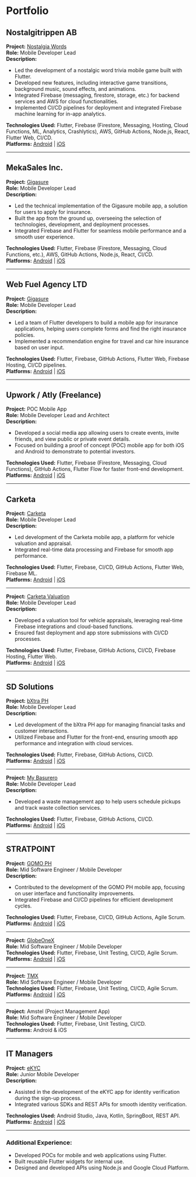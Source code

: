 # Portfolio

## **Nostalgitrippen AB**
**Project:** [Nostalgia Words](https://play.google.com/store/apps/details?id=com.hewi.nostalgitrippen&pcampaignid=web_share)  
**Role:** Mobile Developer Lead  
**Description:**  
- Led the development of a nostalgic word trivia mobile game built with Flutter.
- Developed new features, including interactive game transitions, background music, sound effects, and animations.
- Integrated Firebase (messaging, firestore, storage, etc.) for backend services and AWS for cloud functionalities.
- Implemented CI/CD pipelines for deployment and integrated Firebase machine learning for in-app analytics.

**Technologies Used:** Flutter, Firebase (Firestore, Messaging, Hosting, Cloud Functions, ML, Analytics, Crashlytics), AWS, GitHub Actions, Node.js, React, Flutter Web, CI/CD.  
**Platforms:** [Android](https://play.google.com/store/apps/details?id=com.hewi.nostalgitrippen&pcampaignid=web_share) | [iOS](https://apps.apple.com/us/app/nostalgia-words/id6456891034)

---

## **MekaSales Inc.**
**Project:** [Gigasure](https://play.google.com/store/apps/details?id=com.gigasure.gigasureapp)  
**Role:** Mobile Developer Lead  
**Description:**  
- Led the technical implementation of the Gigasure mobile app, a solution for users to apply for insurance.
- Built the app from the ground up, overseeing the selection of technologies, development, and deployment processes.
- Integrated Firebase and Flutter for seamless mobile performance and a smooth user experience.

**Technologies Used:** Flutter, Firebase (Firestore, Messaging, Cloud Functions, etc.), AWS, GitHub Actions, Node.js, React, CI/CD.  
**Platforms:** [Android](https://play.google.com/store/apps/details?id=com.gigasure.gigasureapp) | [iOS](https://apps.apple.com/app/gigasure/id6478027199)

---

## **Web Fuel Agency LTD**
**Project:** [Gigasure](https://play.google.com/store/apps/details?id=com.gigasure.gigasureapp)  
**Role:** Mobile Developer Lead  
**Description:**  
- Led a team of Flutter developers to build a mobile app for insurance applications, helping users complete forms and find the right insurance policies.
- Implemented a recommendation engine for travel and car hire insurance based on user input.

**Technologies Used:** Flutter, Firebase, GitHub Actions, Flutter Web, Firebase Hosting, CI/CD pipelines.  
**Platforms:** [Android](https://play.google.com/store/apps/details?id=com.gigasure.gigasureapp) | [iOS](https://apps.apple.com/app/gigasure/id6478027199)

---

## **Upwork / Atly (Freelance)**
**Project:** POC Mobile App  
**Role:** Mobile Developer Lead and Architect  
**Description:**  
- Developed a social media app allowing users to create events, invite friends, and view public or private event details.
- Focused on building a proof of concept (POC) mobile app for both iOS and Android to demonstrate to potential investors.

**Technologies Used:** Flutter, Firebase (Firestore, Messaging, Cloud Functions), GitHub Actions, Flutter Flow for faster front-end development.  
**Platforms:** [Android](#) | [iOS](#)

---

## **Carketa**
**Project:** [Carketa](https://play.google.com/store/apps/details?id=com.greenlight.greenlightapp&hl=en)  
**Role:** Mobile Developer Lead  
**Description:**  
- Led development of the Carketa mobile app, a platform for vehicle valuation and appraisal.
- Integrated real-time data processing and Firebase for smooth app performance.

**Technologies Used:** Flutter, Firebase, CI/CD, GitHub Actions, Flutter Web, Firebase ML.  
**Platforms:** [Android](https://play.google.com/store/apps/details?id=com.greenlight.greenlightapp&hl=en) | [iOS](https://apps.apple.com/us/app/carketa/id1499955677)

---

**Project:** [Carketa Valuation](https://play.google.com/store/apps/details?id=com.carketa.valuation_tool)  
**Role:** Mobile Developer Lead  
**Description:**  
- Developed a valuation tool for vehicle appraisals, leveraging real-time Firebase integrations and cloud-based functions.
- Ensured fast deployment and app store submissions with CI/CD processes.

**Technologies Used:** Flutter, Firebase, GitHub Actions, CI/CD, Firebase Hosting, Flutter Web.  
**Platforms:** [Android](https://play.google.com/store/apps/details?id=com.carketa.valuation_tool) | [iOS](https://apps.apple.com/us/app/carketa-appraisal/id1534840756)

---

## **SD Solutions**
**Project:** [bXtra PH](https://play.google.com/store/apps/details?id=ph.sdsolutions.bxtra&hl=en)  
**Role:** Mobile Developer Lead  
**Description:**  
- Led development of the bXtra PH app for managing financial tasks and customer interactions.
- Utilized Firebase and Flutter for the front-end, ensuring smooth app performance and integration with cloud services.

**Technologies Used:** Flutter, Firebase, GitHub Actions, CI/CD.  
**Platforms:** [Android](https://play.google.com/store/apps/details?id=ph.sdsolutions.bxtra&hl=en) | [iOS](https://apps.apple.com/ph/app/bxtra-ph/id6472696903)

---

**Project:** [My Basurero](https://play.google.com/store/apps/details?id=ph.sdsolutions.mybasura&hl=en)  
**Role:** Mobile Developer Lead  
**Description:**  
- Developed a waste management app to help users schedule pickups and track waste collection services.

**Technologies Used:** Flutter, Firebase, GitHub Actions, CI/CD.  
**Platforms:** [Android](https://play.google.com/store/apps/details?id=ph.sdsolutions.mybasura&hl=en) | [iOS](https://apps.apple.com/ph/app/my-basurero/id6498873919)

---

## **STRATPOINT**
**Project:** [GOMO PH](https://play.google.com/store/apps/details?id=ph.com.globe.gomo&pcampaignid=%20web_share)  
**Role:** Mid Software Engineer / Mobile Developer  
**Description:**  
- Contributed to the development of the GOMO PH mobile app, focusing on user interface and functionality improvements.
- Integrated Firebase and CI/CD pipelines for efficient development cycles.

**Technologies Used:** Flutter, Firebase, CI/CD, GitHub Actions, Agile Scrum.  
**Platforms:** [Android](https://play.google.com/store/apps/details?id=ph.com.globe.gomo&pcampaignid=%20web_share) | [iOS](https://apps.apple.com/ph/app/gomo-ph/id6443997082)

---

**Project:** [GlobeOneX](https://play.google.com/store/apps/details?id=ph.com.globe.globeonesuperapp&hl=en)  
**Role:** Mid Software Engineer / Mobile Developer  
**Technologies Used:** Flutter, Firebase, Unit Testing, CI/CD, Agile Scrum.  
**Platforms:** [Android](https://play.google.com/store/apps/details?id=ph.com.globe.globeonesuperapp&hl=en) | [iOS](https://apps.apple.com/ph/app/globeone-get-more-from-globe/id1555659963)

---

**Project:** [TMX](https://play.google.com/store/apps/details?id=ph.com.globe.globeonesuperapp&hl=en)  
**Role:** Mid Software Engineer / Mobile Developer  
**Technologies Used:** Flutter, Firebase, Unit Testing, CI/CD, Agile Scrum.  
**Platforms:** [Android](https://play.google.com/store/apps/details?id=ph.com.globe.globeonesuperapp&hl=en) | [iOS](https://apps.apple.com/ph/app/globeone-get-more-from-globe/id1555659963)

---

**Project:** Amstel (Project Management App)  
**Role:** Mid Software Engineer / Mobile Developer  
**Technologies Used:** Flutter, Firebase, Unit Testing, CI/CD.  
**Platforms:** Android & iOS

---

## **IT Managers**
**Project:** [eKYC](https://play.google.com/store/apps/details?id=ph.mbtc.platform11.earnest&hl=en)  
**Role:** Junior Mobile Developer  
**Description:**  
- Assisted in the development of the eKYC app for identity verification during the sign-up process.  
- Integrated various SDKs and REST APIs for smooth identity verification.

**Technologies Used:** Android Studio, Java, Kotlin, SpringBoot, REST API.  
**Platforms:** [Android](https://play.google.com/store/apps/details?id=ph.mbtc.platform11.earnest&hl=en) | [iOS](https://apps.apple.com/ph/app/earnest-investing/id1524590617)

---

### Additional Experience:
- Developed POCs for mobile and web applications using Flutter.
- Built reusable Flutter widgets for internal use.
- Designed and developed APIs using Node.js and Google Cloud Platform.
